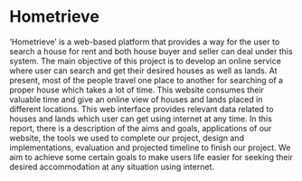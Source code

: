 # Hometrieve
‘Hometrieve’ is a web-based platform that provides a way for the user to search a house for rent
and both house buyer and seller can deal under this system. The main objective of this project is
to develop an online service where user can search and get their desired houses as well as lands.
At present, most of the people travel one place to another for searching of a proper house which
takes a lot of time. This website consumes their valuable time and give an online view of houses
and lands placed in different locations. This web interface provides relevant data related to
houses and lands which user can get using internet at any time. In this report, there is a
description of the aims and goals, applications of our website, the tools we used to complete our
project, design and implementations, evaluation and projected timeline to finish our project. We
aim to achieve some certain goals to make users life easier for seeking their desired
accommodation at any situation using internet.
